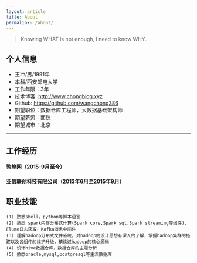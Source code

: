```yaml
---
layout: article
title: About
permalink: /about/
---
```


> Knowing WHAT is not enough, I need to know WHY.


## 个人信息
* 王冲/男/1991年
* 本科/西安邮电大学
* 工作年限：3年
* 技术博客: http://www.chongblog.xyz
* Github:  https://github.com/wangchong386
* 期望职位：数据仓库工程师，大数据基础架构师
* 期望薪资：面议
* 期望城市：北京

------------------------------------------------------------------------------------------------------------------------------------------------------------------------------------
## 工作经历
#### 敦煌网（2015-9月至今）





#### 亚信联创科技有限公司（2013年6月至2015年9月）


## 职业技能
    (1) 熟悉shell，python等脚本语言
    (2) 熟悉 spark内存分布式计算(Spark core,Spark sql,Spark streaming等组件)，Flume日志获取，Kafka消息中间件
    (3) 理解hadoop分布式文件系统，对hadoop的设计思想有深入的了解，掌握hadoop集群的搭建以及各组件的维护升级，精读过hadoop的核心源码
    (4) 设计hive数据仓库，数据仓库的主题分析
    (5) 熟悉oracle,mysql,postgresql等主流数据库